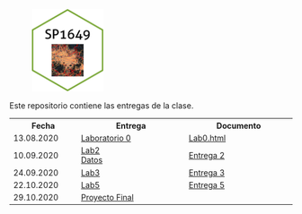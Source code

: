 <figure>
  <img src="baseplot.png" width="30%">
</figure>

Este repositorio contiene las entregas de la clase.

<table style="width:100%">
  <tr>
    <th width="10%"> Fecha </th>
    <th width="25%">  Entrega </th>
    <th width="25%">  Documento </th>
  </tr>
  <tr>
    <td width="10%"> 13.08.2020 </td>
    <td width="25%">  <a href="Lab0.html"> Laboratorio 0 </td>
    <td width="25%">  <a href="Lab0.html"> Lab0.html</td>
  </tr>
  <tr>
    <td width="10%"> 10.09.2020 </td>
    <td width="25%"> <a href="https://malfaro2.github.io/SP1649-II20/SP1649_c05_2020.html#53">Lab2</a>  <br>
       <a href="london_street.csv">Datos</a> </td>
    <td width="25%">  <a href="LAb2_MarianaCubero.pdf"> Entrega 2 </td>
  </tr>
  <tr>
    <td width="10%"> 24.09.2020 </td>
    <td width="25%">  <a href="https://rspatial.org/raster/analysis/4-interpolation.html">Lab3</a> </td>
    <td width="25%">  <a href="laboratorio-3.pdf">Entrega 3 </td>
  </tr>
    <tr>
    <td width="10%"> 22.10.2020 </td>
    <td width="25%">  <a href="https://rspatial.org/raster/analysis/3-spauto.html"> Lab5 </a> </td>
    <td width="25%"> <a href="Lab-5.pdf">Entrega 5 </td>
  </tr>
    <tr>
    <td width="10%"> 29.10.2020 </td>
    <td width="25%">  <a href="https://mcubero05.github.io/ProyectoFinalSP1649/">Proyecto Final  </a>  </td>
    <td width="25%">   </td>
</table>
